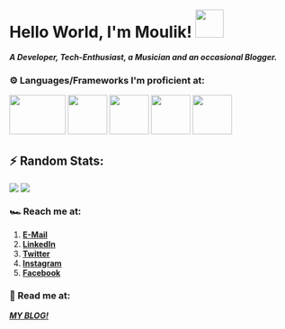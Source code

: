 # Hello World, I'm Moulik! <img src="https://camo.githubusercontent.com/35d3d11359a49bf12aebb834cc13fd81b95eff4e/68747470733a2f2f6d656469612e67697068792e636f6d2f6d656469612f6876524a434c467a6361737252346961377a2f67697068792e676966" height="50px" width="50px">
__*A Developer, Tech-Enthusiast, a Musician and an occasional Blogger.*__

### :gear: Languages/Frameworks I'm proficient at:
<img src="https://1000logos.net/wp-content/uploads/2020/09/Java-Logo.png" height="70px" width="100px"> <img src="https://cdn.iconscout.com/icon/free/png-512/c-programming-569564.png" height="70px" width="70px"> <img src="https://qph.fs.quoracdn.net/main-qimg-28cadbd02699c25a88e5c78d73c7babc" height="70px" width="70px"> <img src="https://seeklogo.com/images/D/dart-logo-FDA1939EC4-seeklogo.com.png" height="70px" width="70px"> <img src="https://strattonapps.com/wp-content/uploads/2020/02/flutter-logo-5086DD11C5-seeklogo.com_.png" height="70px" width="70px">

## :zap: Random Stats:
<img align="center" src="https://github-readme-stats.vercel.app/api//?username=moulikchaturvedi&theme=cobalt" />
<img align="center" src="https://github-readme-stats.vercel.app/api/top-langs/?username=moulikchaturvedi&theme=cobalt&layout=compact" /> 

### :racing_car: Reach me at:
1. [__E-Mail__](mailto:moulik.chaturvedi26@gmail.com)
2. [__LinkedIn__](https://www.linkedin.com/in/moulik-chaturvedi-7b7aab157/)
3. [__Twitter__](https://twitter.com/c_moulik)
4. [__Instagram__](https://www.instagram.com/multidimensionalspacesnake/)
5. [__Facebook__](https://www.facebook.com/moulik.chaturvedi/)

### :book: Read me at:
[__*MY BLOG!*__](https://moulik793685946.wordpress.com/)
